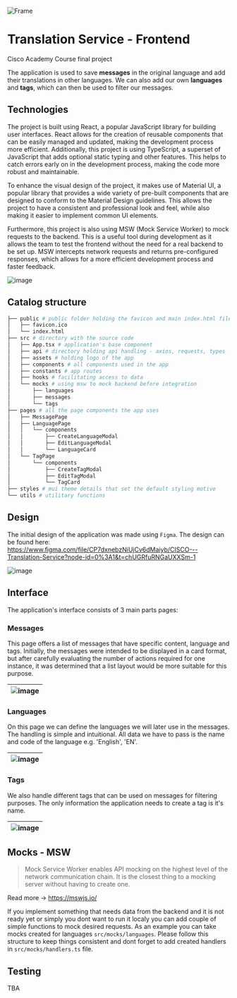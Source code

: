 ![Frame](https://user-images.githubusercontent.com/31045802/214465238-eb06f3d3-8281-42cb-affe-b63e80faed0b.png)
# Translation Service - Frontend
Cisco Academy Course final project

The application is used to save **messages** in the original language and add their translations in other languages. We can also add our own **languages** and **tags**, which can then be used to filter our messages.


## Technologies

The project is built using React, a popular JavaScript library for building user interfaces. React allows for the creation of reusable components that can be easily managed and updated, making the development process more efficient. Additionally, this project is using TypeScript, a superset of JavaScript that adds optional static typing and other features. This helps to catch errors early on in the development process, making the code more robust and maintainable.

To enhance the visual design of the project, it makes use of Material UI, a popular library that provides a wide variety of pre-built components that are designed to conform to the Material Design guidelines. This allows the project to have a consistent and professional look and feel, while also making it easier to implement common UI elements.

Furthermore, this project is also using MSW (Mock Service Worker) to mock requests to the backend. This is a useful tool during development as it allows the team to test the frontend without the need for a real backend to be set up. MSW intercepts network requests and returns pre-configured responses, which allows for a more efficient development process and faster feedback.

![image](https://user-images.githubusercontent.com/31045802/214466359-6f94a6eb-340a-425c-8941-87444cc7f9ef.png)



## Catalog structure

```bash
├── public # public folder holding the favicon and main index.html file
│   ├── favicon.ico
│   └── index.html
├── src # directory with the source code
│   ├── App.tsx # application's base component
│   ├── api # directory holding api handling - axios, requests, types
│   ├── assets # holding logo of the app
│   ├── components # all components used in the app
│   ├── constants # app routes
│   ├── hooks # facilitating access to data 
│   └── mocks # using msw to mock backend before integration
│       ├── languages
│       ├── messages
│       └── tags
├── pages # all the page components the app uses
│   ├── MessagePage
│   ├── LanguagePage
│   │   └── components
│   │       ├── CreateLanguageModal
│   │       ├── EditLanguageModal
│   │       └── LanguageCard
│   └── TagPage
│       └── components
│           ├── CreateTagModal
│           ├── EditTagModal
│           └── TagCard
├── styles # mui theme details that set the default styling motive
└── utils # utilitary functions
```

## Design

The initial design of the application was made using `Figma`. The design can be found here: 
https://www.figma.com/file/CP7dxnebzNiUjCv6dMaiyb/CISCO---Translation-Service?node-id=0%3A1&t=chUGRfuRNGaUXXSm-1

![image](https://user-images.githubusercontent.com/31045802/214466469-0973e6cd-3eb9-4f98-ac8c-a69d080977d6.png)



## Interface

The application's interface consists of 3 main parts pages:


### Messages

This page offers a list of messages that have specific content, language and tags.
Initially, the messages were intended to be displayed in a card format, but after carefully evaluating the number of actions required for one instance, it was determined that a list layout would be more suitable for this purpose.

| ![image](https://user-images.githubusercontent.com/31045802/214540830-ba0fa328-a58e-4580-a8b7-440c243b79f9.png) |
|-|

### Languages

On this page we can define the languages we will later use in the messages. The handling is simple and intuitional.
All data we have to pass is the name and code of the language e.g. 'English', 'EN'.

| ![image](https://user-images.githubusercontent.com/31045802/214541466-f40823fb-129b-41b7-870b-d82ad4be877d.png) |
|-|

### Tags

We also handle different tags that can be used on messages for filtering purposes.
The only information the application needs to create a tag is it's name.

| ![image](https://user-images.githubusercontent.com/31045802/214541096-fd2c66c7-0e14-4e71-a0b1-49173f9763b8.png) |
|-|


## Mocks - MSW

> Mock Service Worker enables API mocking on the highest level of the network communication chain. It is the closest thing to a mocking server without having to create one.

Read more -> https://mswjs.io/

If you implement something that needs data from the backend and it is not ready yet or simply you dont want to run it localy you can add couple of simple functions to mock desired requests. As an example you can take mocks created for languages `src/mocks/languages`. Please follow this structure to keep things consistent and dont forget to add created handlers in `src/mocks/handlers.ts` file.

## Testing
TBA
